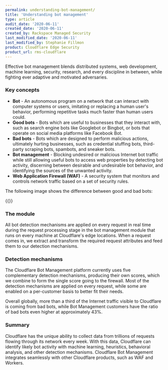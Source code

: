 ```yaml
---
permalink: understanding-bot-management/
title: 'Understanding bot management'
type: article
audit_date: '2020-06-11'
created_date: '2020-06-11'
created_by: Rackspace Managed Security
last_modified_date: '2020-06-11'
last_modified_by: Stephanie Fillmon
product: Cloudflare Edge Security
product_url: rms-cloudflare
---
```


Effective bot management blends distributed systems, web development,
machine learning, security, research, and every discipline in between, while
fighting ever adaptive and motivated adversaries.

### Key concepts

- **Bot** - An autonomous program on a network that can interact with computer
  systems or users, imitating or replacing a human user's behavior, performing
  repetitive tasks much faster than human users could.
- **Good bots** - Bots which are useful to businesses that they interact
  with, such as search engine bots like Googlebot or Bingbot, or bots that
  operate on social media platforms like Facebook Bot.
- **Bad bots** - Bots which are designed to perform malicious actions,
  ultimately hurting businesses, such as credential stuffing bots,
  third-party scraping bots, spambots, and sneaker bots.
- **Bot management** - Blocking undesired or malicious Internet bot traffic
  while still allowing useful bots to access web properties by detecting
  bot activity, discerning between desirable and undesirable bot behavior,
  and identifying the sources of the unwanted activity.
- **Web Application Firewall (WAF)** - A security system that monitors and
  controls network traffic based on a set of security rules.

The following image shows the difference between good and bad bots:

{{<image src="good-bad-bots.png" alt="" title="">}}

### The module

All bot detection mechanisms are applied on every request in real time during
the request processing stage in the bot management module that runs on
every machine at Cloudflare's edge locations. When a request comes in, we
extract and transform the required request attributes and feed them to our
detection mechanisms.

### Detection mechanisms

The Cloudflare Bot Management platform currently uses five complementary
detection mechanisms, producing their own scores, which we combine to form
the single score going to the firewall. Most of the detection mechanisms are
applied on every request, while some are enabled on a per-customer basis to
better fit their needs.

Overall globally, more than a third of the Internet traffic visible to
Cloudflare is coming from bad bots, while Bot Management customers have the
ratio of bad bots even higher at approximately 43%.

### Summary

Cloudflare has the unique ability to collect data from trillions of requests
flowing through its network every week. With this data, Cloudflare can
identify likely bot activity with machine learning, heuristics, behavioral
analysis, and other detection mechanisms. Cloudflare Bot Management
integrates seamlessly with other Cloudflare products, such as WAF and Workers.
